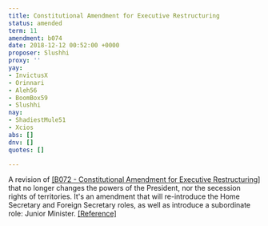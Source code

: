 ```yaml
---
title: Constitutional Amendment for Executive Restructuring
status: amended
term: 11
amendment: b074
date: 2018-12-12 00:52:00 +0000
proposer: Slushhi
proxy: ''
yay:
- InvictusX
- Orinnari
- Aleh56
- BoomBox59
- Slushhi
nay:
- ShadiestMule51
- Xcios
abs: []
dnv: []
quotes: []

---
```

A revision of [\[B072 - Constitutional Amendment for Executive Restructuring\]](./b072) that no longer changes the powers of the President, nor the secession rights of territories. It's an amendment that will re-introduce the Home Secretary and Foreign Secretary roles, as well as introduce a subordinate role: Junior Minister. [\[Reference\]](../../uploads/b073.pdf)